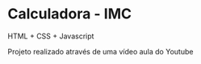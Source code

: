 # Calculadora - IMC

HTML + CSS + Javascript

Projeto realizado através de uma vídeo aula do Youtube







